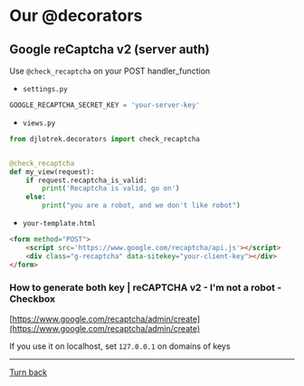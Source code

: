 # Our @decorators

## Google reCaptcha v2 (server auth) 
Use `@check_recaptcha` on your POST handler_function


- `settings.py`
```py
GOOGLE_RECAPTCHA_SECRET_KEY = 'your-server-key'
```

- `views.py`
```py
from djlotrek.decorators import check_recaptcha


@check_recaptcha
def my_view(request):
    if request.recaptcha_is_valid:
        print('Recaptcha is valid, go on')
    else:
        print("you are a robot, and we don't like robot")
```
- `your-template.html`
```html
<form method="POST">
    <script src='https://www.google.com/recaptcha/api.js'></script>
    <div class="g-recaptcha" data-sitekey="your-client-key"></div>
</form>

```
### How to generate both key | reCAPTCHA v2  - I'm not a robot - Checkbox
[https://www.google.com/recaptcha/admin/create](https://www.google.com/recaptcha/admin/create)

If you use it on localhost, set `127.0.0.1` on domains of keys


---
[Turn back](/README.md)
